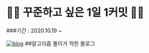 # 👨‍💻 꾸준하고 싶은 1일 1커밋 🚶‍♂
###기간 : 2020.10.19 ~



[![blog](https://user-images.githubusercontent.com/56578913/99676221-90b58c00-2abb-11eb-9eb5-889bb331bb51.png)](https://medium.com/urechanger)
##알고리즘 풀이가 적힌 블로그
